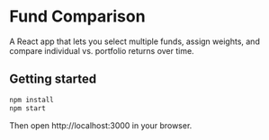 # Fund Comparison

A React app that lets you select multiple funds, assign weights, and compare individual vs. portfolio returns over time.

## Getting started

```bash
npm install
npm start
```

Then open http://localhost:3000 in your browser.
